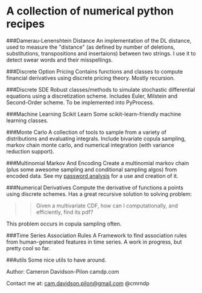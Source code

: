 A collection of numerical python recipes
========================================

###Damerau-Lenenshtein Distance
An implementation of the DL distance, used to measure the "distance" (as defined by number of deletions, substitutions, transpositions and insertaions) between two strings. I use it to detect swear words and their misspellings.


###Discrete Option Pricing
Contains functions and classes to compute financial derivatives using discrete pricing theory. Mostly recursion.

###Discrete SDE
Robust classes/methods to simulate stochastic differential equations using a discretization scheme. Includes Euler, Milstein and Second-Order scheme. To be implemented into PyProcess.

###Machine Learning Scikit Learn
Some scikit-learn-friendly machine learning classes. 

###Monte Carlo
A collection of tools to sample from a variety of distributions and evaluating integrals. Include bivariate copula sampling, markov chain monte carlo, and numerical integration (with variance reduction support). 

###Multinomial Markov And Encoding
Create a multinomial markov chain (plus some awesome sampling and conditional sampling algos) from encoded data. See my [password analysis](http://www.camdp.com/blogs/modeling-password-creation) for a use and creation of it.

###Numerical Derivatives
Compute the derivative of functions a points using discrete schemes. Has a great recursive solution to solving problem:
>> Given a multivariate CDF, how can I computationally, and efficiently, find its pdf?

This problem occurs in copula sampling often. 


###Time Series Association Rules
A Framework to find association rules from human-generated features in time series. A work in progress, but pretty cool so far.


###utils
Some nice utils to have around.




Author:
Cameron Davidson-Pilon
camdp.com

Contact me at:
cam.davidson.pilon@gmail.com
@cmrndp

